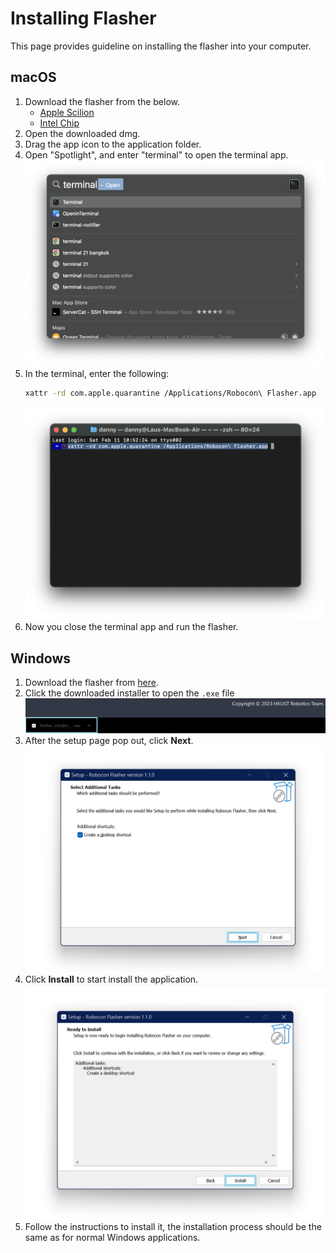 # Installing Flasher

This page provides guideline on installing the flasher into your computer.

## macOS

1. Download the flasher from the below.
   - [Apple Scilion](https://github.com/HKUST-Robocon/robocon_flasher/releases/download/v1.0.0-application/flasher_installer_apple_scilion.dmg)
   - [Intel Chip](https://github.com/HKUST-Robocon/robocon_flasher/releases/download/v1.0.0-application/flasher_installer_intel_chip.dmg)
2. Open the downloaded dmg.
3. Drag the app icon to the application folder.
4. Open "Spotlight", and enter "terminal" to open the terminal app.
   ![](install-guide/macos-install/spotlight.png)
5. In the terminal, enter the following:
   ```bash
   xattr -rd com.apple.quarantine /Applications/Robocon\ Flasher.app
   ```
   ![](install-guide/macos-install/terminal.png)
6. Now you close the terminal app and run the flasher.


## Windows

1. Download the flasher from [here](https://github.com/HKUST-Robocon/robocon_flasher/releases/download/v1.0.0-application/flasher_installer_windows.exe).
2. Click the downloaded installer to open the `.exe` file
   ![](install-guide/windows-install/downloaded_exe.png)
3. After the setup page pop out, click **Next**.
   ![](install-guide/windows-install/setup.png)
4. Click **Install** to start install the application.
   ![](install-guide/windows-install/ready_to_install.png)
5. Follow the instructions to install it, the installation process should be the same as for normal Windows applications.
